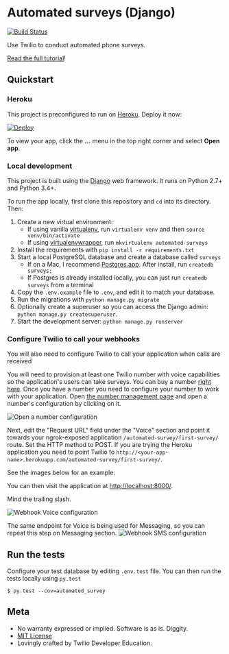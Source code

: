 # Automated surveys (Django)
[![Build Status](https://travis-ci.org/TwilioDevEd/automated-survey-django.svg?branch=master)](https://travis-ci.org/TwilioDevEd/automated-survey-django)

Use Twilio to conduct automated phone surveys.

[Read the full tutorial](https://www.twilio.com/docs/tutorials/walkthrough/automated-survey/python/django)!

## Quickstart

### Heroku

This project is preconfigured to run on [Heroku](https://www.heroku.com/). Deploy it now:

[![Deploy](https://www.herokucdn.com/deploy/button.svg)](https://heroku.com/deploy?template=https://github.com/TwilioDevEd/automated-survey-django)

To view your app, click the **...** menu in the top right corner and select **Open app**.

### Local development

This project is built using the [Django](https://www.djangoproject.com/) web framework. It runs on Python 2.7+ and Python 3.4+.

To run the app locally, first clone this repository and `cd` into its directory. Then:

1. Create a new virtual environment:
    - If using vanilla [virtualenv](https://virtualenv.pypa.io/en/latest/), run `virtualenv venv` and then `source venv/bin/activate`
    - If using [virtualenvwrapper](https://virtualenvwrapper.readthedocs.org/en/latest/), run `mkvirtualenv automated-surveys`
1. Install the requirements with `pip install -r requirements.txt`
1. Start a local PostgreSQL database and create a database called `surveys`
    - If on a Mac, I recommend
      [Postgres.app](http://postgresapp.com/). After install, run `createdb surveys;`
    - If Postgres is already installed locally, you can just run `createdb surveys` from a terminal
1. Copy the `.env.example` file to `.env`, and edit it to match your database.
1. Run the migrations with `python manage.py migrate`
1. Optionally create a superuser so you can access the Django admin: `python manage.py createsuperuser`.
1. Start the development server: `python manage.py runserver`

### Configure Twilio to call your webhooks

You will also need to configure Twilio to call your application when
calls are received

You will need to provision at least one Twilio number with voice
capabilities so the application's users can take surveys. You can buy
a number
[right here](https://www.twilio.com/user/account/phone-numbers/search). Once
you have a number you need to configure your number to work with your
application. Open
[the number management page](https://www.twilio.com/user/account/phone-numbers/incoming)
and open a number's configuration by clicking on it.

![Open a number configuration](https://raw.github.com/TwilioDevEd/automated-survey-django/master/images/number-conf.png)

Next, edit the "Request URL" field under the "Voice" section and point
it towards your ngrok-exposed application `/automated-survey/first-survey/` route. Set
the HTTP method to POST. If you are trying the Heroku
application you need to point Twilio to
`http://<your-app-name>.herokuapp.com/automated-survey/first-survey/`. 

See the images
below for an example:

You can then visit the application at [http://localhost:8000/](http://localhost:8000/).

Mind the trailing slash.

![Webhook Voice configuration](https://raw.github.com/TwilioDevEd/automated-survey-django/master/images/webhook-conf-voice.png)

The same endpoint for Voice is being used for Messaging, so you can repeat this step on Messaging section.
![Webhook SMS configuration](https://raw.github.com/TwilioDevEd/automated-survey-django/master/images/webhook-conf-sms.png)

## Run the tests

Configure your test database by editing `.env.test` file. You can then run the tests locally using `py.test`

```
$ py.test --cov=automated_survey
```

## Meta

* No warranty expressed or implied. Software is as is. Diggity.
* [MIT License](http://www.opensource.org/licenses/mit-license.html)
* Lovingly crafted by Twilio Developer Education.
